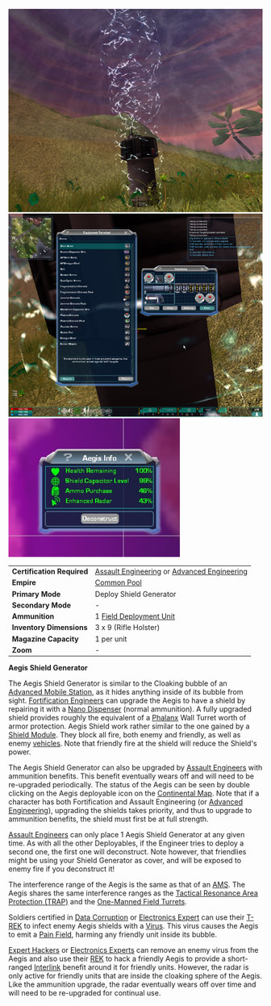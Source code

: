 ![](../images/AegisGenerator.jpg "fig:AegisGenerator.jpg")
![](../images/AegisAmmo.jpg "fig:AegisAmmo.jpg")
![](../images/AegisInfo.jpg "fig:AegisInfo.jpg")

|                            |                                                                                                                                      |
| -------------------------- | ------------------------------------------------------------------------------------------------------------------------------------ |
| **Certification Required** | [Assault Engineering](../certifications/Assault_Engineering.md) or [Advanced Engineering](../certifications/Advanced_Engineering.md) |
| **Empire**                 | [Common Pool](../terminology/Common_Pool.md)                                                                                         |
| **Primary Mode**           | Deploy Shield Generator                                                                                                              |
| **Secondary Mode**         | \-                                                                                                                                   |
| **Ammunition**             | 1 [Field Deployment Unit](Field_Deployment_Unit.md)                                                                                  |
| **Inventory Dimensions**   | 3 x 9 (Rifle Holster)                                                                                                                |
| **Magazine Capacity**      | 1 per unit                                                                                                                           |
| **Zoom**                   | \-                                                                                                                                   |

**Aegis Shield Generator**

The Aegis Shield Generator is similar to the Cloaking bubble of an
[Advanced Mobile Station](../vehicles/Advanced_Mobile_Station.md), as it hides
anything inside of its bubble from sight.
[Fortification Engineers](../certifications/Fortification_Engineering.md) can
upgrade the Aegis to have a shield by repairing it with a
[Nano Dispenser](Nano_Dispenser.md) (normal ammunition). A fully upgraded shield
provides roughly the equivalent of a [Phalanx](../items/Phalanx.md) Wall Turret
worth of armor protection. Aegis Shield work rather similar to the one gained by
a [Shield Module](../items/Shield_Module.md). They block all fire, both enemy
and friendly, as well as enemy [vehicles](../vehicles/Vehicle.md). Note that
friendly fire at the shield will reduce the Shield's power.

The Aegis Shield Generator can also be upgraded by
[Assault Engineers](../certifications/Assault_Engineering.md) with ammunition
benefits. This benefit eventually wears off and will need to be re-upgraded
periodically. The status of the Aegis can be seen by double clicking on the
Aegis deployable icon on the [Continental Map](../etc/Continental_Map.md). Note
that if a character has both Fortification and Assault Engineering (or
[Advanced Engineering](../certifications/Advanced_Engineering.md)), upgrading
the shields takes priority, and thus to upgrade to ammunition benefits, the
shield must first be at full strength.

[Assault Engineers](../certifications/Assault_Engineering.md) can only place 1
Aegis Shield Generator at any given time. As with all the other Deployables, if
the Engineer tries to deploy a second one, the first one will deconstruct. Note
however, that friendlies might be using your Shield Generator as cover, and will
be exposed to enemy fire if you deconstruct it!

The interference range of the Aegis is the same as that of an
[AMS](../vehicles/Advanced_Mobile_Station.md). The Aegis shares the same
interference ranges as the
[Tactical Resonance Area Protection (TRAP)](Tactical_Resonance_Area_Protection.md)
and the [One-Manned Field Turrets](One-Manned_Field_Turret.md).

Soldiers certified in [Data Corruption](../certifications/Data_Corruption.md) or
[Electronics Expert](../certifications/Electronics_Expert.md) can use their
[T-REK](T-REK.md) to infect enemy Aegis shields with a
[Virus](../terminology/Virus.md). This virus causes the Aegis to emit a
[Pain Field](../terminology/Pain_Field.md), harming any friendly unit inside its
bubble.

[Expert Hackers](../certifications/Expert_Hacking.md) or
[Electronics Experts](../certifications/Electronics_Expert.md) can remove an
enemy virus from the Aegis and also use their [REK](Remote_Electronics_Kit.md)
to hack a friendly Aegis to provide a short-ranged
[Interlink](../locations/Interlink.md) benefit around it for friendly units.
However, the radar is only active for friendly units that are inside the
cloaking sphere of the Aegis. Like the ammunition upgrade, the radar eventually
wears off over time and will need to be re-upgraded for continual use.


